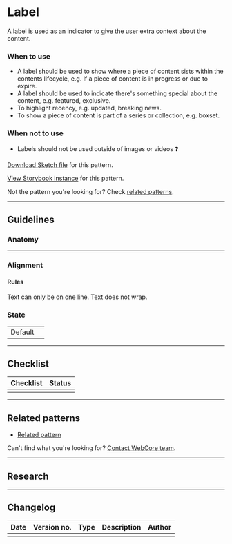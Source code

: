 # Label

A label is used as an indicator to give the user extra context about the content.

### When to use

- A label should be used to show where a piece of content sists within the contents lifecycle, e.g. if a piece of content is in progress or due to expire.
- A label should be used to indicate there's something special about the content, e.g. featured, exclusive.
- To highlight recency, e.g. updated, breaking news.
- To show a piece of content is part of a series or collection, e.g. boxset.

### When not to use

- Labels should not be used outside of images or videos :question:


[Download Sketch file]() for this pattern.

[View Storybook instance]() for this pattern.


Not the pattern you're looking for? Check [related patterns]().


***

## Guidelines



### Anatomy


***


### Alignment

#### Rules

Text can only be on one line. Text does not wrap.

### State

| | |
|-|-|
| Default | |

***

## Checklist

| Checklist | Status |
| --------- | ------ |
| | |

***

## Related patterns

- [Related pattern]()


Can't find what you're looking for? [Contact WebCore team]().

***

## Research

***

## Changelog

| Date | Version no. | Type | Description | Author |
| ---- | ----------- | ---- | ----------- | ------ |
| | | | |



